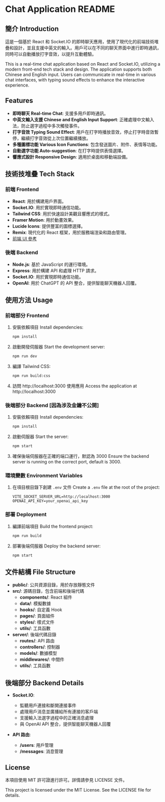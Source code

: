# Chat Application README

## 簡介 Introduction

這是一個基於 React 和 Socket.IO 的即時聊天應用，使用了現代化的前端技術堆疊和設計，並且支援中英文的輸入。用戶可以在不同的聊天界面中進行即時通訊，同時可以自動播放打字音效，以提升互動體驗。

This is a real-time chat application based on React and Socket.IO, utilizing a modern front-end tech stack and design. The application supports both Chinese and English input. Users can communicate in real-time in various chat interfaces, with typing sound effects to enhance the interactive experience.

## Features

- **即時聊天 Real-time Chat**: 支援多用戶即時通訊。
- **中英文輸入支援 Chinese and English Input Support**: 正確處理中文輸入法，防止選字過程中多次觸發事件。
- **打字音效 Typing Sound Effect**: 用戶在打字時播放音效，停止打字時音效暫停，繼續打字音效從上次位置繼續播放。
- **多種圖標功能 Various Icon Functions**: 包含發送圖片、附件、表情等功能。
- **自動選字功能 Auto-suggestion**: 在打字時提供表情選擇。
- **響應式設計 Responsive Design**: 適用於桌面和移動端設備。

## 技術技堆疊 Tech Stack

### 前端 Frontend

- **React**: 用於構建用戶界面。
- **Socket.IO**: 用於實現即時通信功能。
- **Tailwind CSS**: 用於快速設計美觀且響應式的樣式。
- **Framer Motion**: 用於動畫效果。
- **Lucide Icons**: 提供豐富的圖標選擇。
- **Remix**: 現代化的 React 框架，用於服務端渲染和路由管理。
- [前端 UI 參考](https://github.com/jakobhoeg/shadcn-chat)

### 後端 Backend

- **Node.js**: 基於 JavaScript 的運行環境。
- **Express**: 用於構建 API 和處理 HTTP 請求。
- **Socket.IO**: 用於實現即時通信功能。
- **OpenAI**: 用於 ChatGPT 的 API 整合，提供智能聊天機器人回覆。

## 使用方法 Usage

### 前端部分 Frontend

1. 安裝依賴項目 Install dependencies:

   ```bash
   npm install
   ```

2. 啟動開發伺服器 Start the development server:

   ```bash
   npm run dev
   ```

3. 編譯 Tailwind CSS:

   ```bash
   npm run build:css
   ```

4. 訪問 http://localhost:3000 使用應用 Access the application at http://localhost:3000

### 後端部分 Backend [因為涉及金鑰不公開]

1. 安裝依賴項目 Install dependencies:

   ```bash
   npm install
   ```

2. 啟動伺服器 Start the server:

   ```bash
   npm start
   ```

3. 確保後端伺服器在正確的端口運行，默認為 3000 Ensure the backend server is running on the correct port, default is 3000.

### 環境變數 Environment Variables

1. 在項目根目錄下創建 `.env` 文件 Create a `.env` file at the root of the project:
   ```env
   VITE_SOCKET_SERVER_URL=http://localhost:3000
   OPENAI_API_KEY=your_openai_api_key
   ```

### 部署 Deployment

1. 編譯前端項目 Build the frontend project:

   ```bash
   npm run build
   ```

2. 部署後端伺服器 Deploy the backend server:
   ```bash
   npm start
   ```

## 文件結構 File Structure

- **public/**: 公共資源目錄，用於存放靜態文件
- **src/**: 源碼目錄，包含前端和後端代碼
  - **components/**: React 組件
  - **data/**: 模擬數據
  - **hooks/**: 自定義 Hook
  - **pages/**: 頁面組件
  - **styles/**: 樣式文件
  - **utils/**: 工具函數
- **server/**: 後端代碼目錄
  - **routes/**: API 路由
  - **controllers/**: 控制器
  - **models/**: 數據模型
  - **middlewares/**: 中間件
  - **utils/**: 工具函數

## 後端部分 Backend Details

- **Socket.IO**:

  - 監聽用戶連接和斷開連接事件
  - 處理用戶消息並廣播給所有連接的客戶端
  - 支援輸入法選字過程中的正確消息處理
  - 與 OpenAI API 整合，提供智能聊天機器人回覆

- **API 路由**:
  - **/users**: 用戶管理
  - **/messages**: 消息管理

## License

本項目使用 MIT 許可證進行許可。詳情請參見 LICENSE 文件。

This project is licensed under the MIT License. See the LICENSE file for details.

